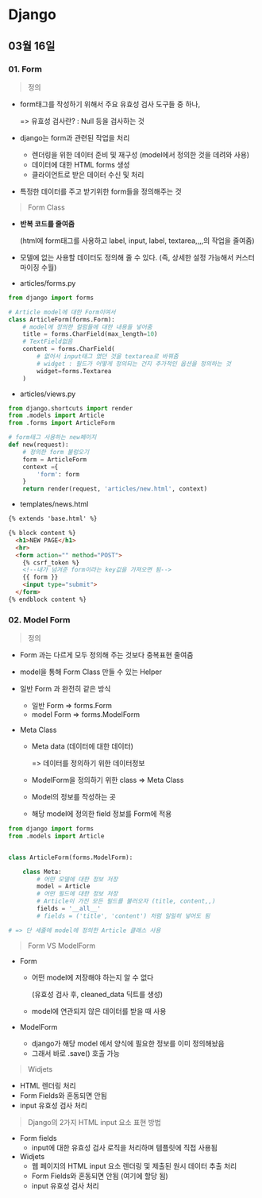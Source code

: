 # Django

## 03월 16일

### 01. Form

> 정의

- form태그를 작성하기 위해서 주요 유효성 검사 도구들 중 하나,

  => 유효성 검사란? :  Null 등을 검사하는 것

- django는 form과 관련된 작업을 처리

  - 렌더링을 위한 데이터 준비 및 재구성 (model에서 정의한 것을 데려와 사용)
  - 데이터에 대한 HTML forms 생성
  - 클라이언트로 받은 데이터 수신 및 처리

- 특정한 데이터를 주고 받기위한 form들을 정의해주는 것



> Form Class

- **반복 코드를 줄여줌**

  (html에 form태그를 사용하고 label, input, label, textarea,,,,의 작업을 줄여줌)

- 모델에 없는 사용할 데이터도 정의해 줄 수 있다. (즉, 상세한 설정 가능해서 커스터마이징 수월)

- articles/forms.py

```python
from django import forms

# Article model에 대한 Form이여서
class ArticleForm(forms.Form):
    # model에 정의한 컬럼들에 대한 내용들 넣어줌
    title = forms.CharField(max_length=10)
    # TextField없음
    content = forms.CharField(
        # 없어서 input태그 였던 것을 textarea로 바꿔줌
        # widget : 필드가 어떻게 정의되는 건지 추가적인 옵션을 정의하는 것
        widget=forms.Textarea
    )
```

- articles/views.py

```python
from django.shortcuts import render
from .models import Article
from .forms import ArticleForm

# form태그 사용하는 new페이지
def new(request):
    # 정의한 form 불렁오기
    form = ArticleForm
    context ={
        'form': form
    }
    return render(request, 'articles/new.html', context)
```

- templates/news.html

```html
{% extends 'base.html' %}

{% block content %}
  <h1>NEW PAGE</h1>
  <hr>
  <form action="" method="POST">
    {% csrf_token %}
    <!--내가 넘겨준 form이라는 key값을 가져오면 됨-->
    {{ form }}
    <input type="submit">
  </form>
{% endblock content %}
```



### 02. Model Form

> 정의

- Form 과는 다르게 모두 정의해 주는 것보다 중복표현 줄여줌

- model을 통해 Form Class 만들 수 있는 Helper

- 일반 Form 과 완전히 같은 방식

  - 일반 Form => forms.Form
  - model Form => forms.ModelForm

- Meta Class

  - Meta data (데이터에 대한 데이터)

    => 데이터를 정의하기 위한 데이터정보

  - ModelForm을 정의하기 위한 class => Meta Class

  - Model의 정보를 작성하는 곳

  - 해당 model에 정의한 field 정보를 Form에 적용

```python
from django import forms
from .models import Article


class ArticleForm(forms.ModelForm):

    class Meta:
        # 어떤 모델에 대한 정보 저장
        model = Article
        # 어떤 필드에 대한 정보 저장
        # Article이 가진 모든 필드를 불러오자 (title, content,,)
        fields = '__all__'
        # fields = ('title', 'content') 처럼 일일히 넣어도 됨

# => 단 세줄에 model에 정의한 Article 클래스 사용
```



> Form VS ModelForm

- Form

  - 어떤 model에 저장해야 하는지 알 수 없다

    (유효성 검사 후, cleaned_data 딕트를 생성)

  - model에 연관되지 않은 데이터를 받을 때 사용

- ModelForm

  - django가 해당 model 에서 양식에 필요한 정보를 이미 정의해놨음
  - 그래서 바로 .save() 호출 가능



> Widjets

- HTML 렌더링 처리
- Form Fields와 혼동되면 안됨
- input 유효성 검사 처리



> Django의 2가지 HTML input 요소 표현 방법

- Form fields
  - input에 대한 유효성 검사 로직을 처리하며 템플릿에 직접 사용됨
- Widjets
  - 웹 페이지의 HTML input 요소 렌더링 및 제출된 원시 데이터 추출 처리
  - Form Fields와 혼동되면 안됨 (여기에 할당 됨)
  - input 유효성 검사 처리